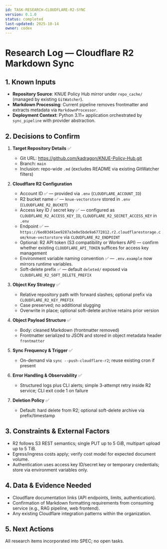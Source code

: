 ```yaml
---
id: TASK-RESEARCH-CLOUDFLARE-R2-SYNC
version: 0.1.0
status: completed
last-updated: 2025-10-14
owner: codex
---
```


# Research Log — Cloudflare R2 Markdown Sync

## 1. Known Inputs

- **Repository Source**: KNUE Policy Hub mirror under `repo_cache/` (managed by existing `GitWatcher`).
- **Markdown Processing**: Current pipeline removes frontmatter and extracts metadata via `MarkdownProcessor`.
- **Deployment Context**: Python 3.11+ application orchestrated by `sync_pipeline` with provider abstraction.

## 2. Decisions to Confirm

1. **Target Repository Details** ✅
   - Git URL: https://github.com/kadragon/KNUE-Policy-Hub.git  
   - Branch: `main`  
   - Inclusion: repo-wide `.md` (excludes README via existing GitWatcher filters)

2. **Cloudflare R2 Configuration**
   - Account ID ✅ — provided via `.env` (`CLOUDFLARE_ACCOUNT_ID`)  
   - R2 bucket name ✅ — `knue-vectorstore` stored in `.env` (`CLOUDFLARE_R2_BUCKET`)  
   - Access key ID / secret key ✅ — configured as `CLOUDFLARE_R2_ACCESS_KEY_ID`, `CLOUDFLARE_R2_SECRET_ACCESS_KEY` in `.env`  
   - Endpoint ✅ — `https://6ed03d41ee9287a3e0e5bde9a6772812.r2.cloudflarestorage.com/knue-vectorstore` via `CLOUDFLARE_R2_ENDPOINT`  
   - Optional: R2 API token (S3 compatibility or Workers API) — confirm whether existing `CLOUDFLARE_API_TOKEN` suffices for access key management  
   - Environment variable naming convention ✅ — `.env.example` now mirrors runtime variables.
   - Soft-delete prefix ✅ — default `deleted/` exposed via `CLOUDFLARE_R2_SOFT_DELETE_PREFIX`

3. **Object Key Strategy** ✅
   - Relative repository path with forward slashes; optional prefix via `CLOUDFLARE_R2_KEY_PREFIX`  
   - Case preserved; no additional slugging  
   - Overwrite in place; optional soft-delete archive retains prior version

4. **Object Payload Structure** ✅
   - Body: cleaned Markdown (frontmatter removed)  
   - Frontmatter serialized to JSON and stored in object metadata header `frontmatter`

5. **Sync Frequency & Trigger** ✅
   - On-demand via `sync --push-cloudflare-r2`; reuse existing cron if present

6. **Error Handling & Observability** ✅
   - Structured logs plus CLI alerts; simple 3-attempt retry inside R2 service; CLI exit code 1 on failure

7. **Deletion Policy** ✅
   - Default: hard delete from R2; optional soft-delete archive via prefix/timestamp

## 3. Constraints & External Factors

- R2 follows S3 REST semantics; single PUT up to 5 GiB, multipart upload up to 5 TiB.  
- Egress/ingress costs apply; verify cost model for expected document volume.  
- Authentication uses access key ID/secret key or temporary credentials; store via environment variables only.

## 4. Data & Evidence Needed

- Cloudflare documentation links (API endpoints, limits, authentication).  
- Confirmation of Markdown formatting requirements from consuming service (e.g., RAG pipeline, web frontend).  
- Any existing Cloudflare integration patterns within the organization.

## 5. Next Actions

All research items incorporated into SPEC; no open tasks.
